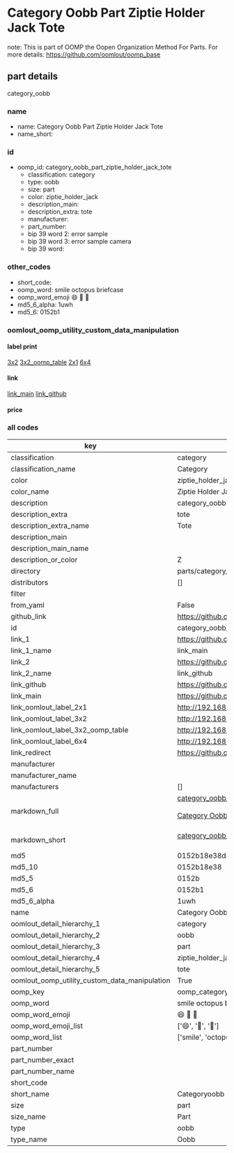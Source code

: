 # Category Oobb Part Ziptie Holder Jack Tote  

note: This is part of OOMP the Oopen Organization Method For Parts. For more details: https://github.com/oomlout/oomp_base

##  part details
  



category_oobb



### name
* name: Category Oobb Part Ziptie Holder Jack Tote
* name_short: 
### id
* oomp_id: category_oobb_part_ziptie_holder_jack_tote
  * classification: category
  * type: oobb
  * size: part
  * color: ziptie_holder_jack
  * description_main: 
  * description_extra: tote
  * manufacturer: 
  * part_number: 
  * bip 39 word 2: error sample
  * bip 39 word 3: error sample camera
  * bip 39 word: 

### other_codes
* short_code: 
* oomp_word: smile octopus briefcase
* oomp_word_emoji :smile: :octopus: :briefcase:
* md5_6_alpha: 1uwh
* md5_6: 0152b1






### oomlout_oomp_utility_custom_data_manipulation
#### label print
[3x2](http://192.168.1.245:1112/?label=oomp%201uwh)
[3x2_oomp_table](http://192.168.1.108:1112/?label=oomp%201uwh)
[2x1](http://192.168.1.242:1112/?label=oomp%201uwh)
[6x4](http://192.168.1.55:1112/?label=oomp%201uwh)    

#### link

[link_main](https://github.com/oomlout/oomlout_oomp_version_1_messy/tree/main/parts/category_oobb_part_ziptie_holder_jack_tote) [link_github](https://github.com/oomlout/oomlout_oomp_version_1_messy/tree/main/parts/category_oobb_part_ziptie_holder_jack_tote)                             

#### price







### all codes 
| key | value |  
| --- | --- |  
| classification | category |  
| classification_name | Category |  
| color | ziptie_holder_jack |  
| color_name | Ziptie Holder Jack |  
| description | category_oobb |  
| description_extra | tote |  
| description_extra_name | Tote |  
| description_main |  |  
| description_main_name |  |  
| description_or_color | Z  |  
| directory | parts/category_oobb_part_ziptie_holder_jack_tote |  
| distributors | [] |  
| filter |  |  
| from_yaml | False |  
| github_link | https://github.com/oomlout/oomlout_oomp_part_src/tree/main/parts/category_oobb_part_ziptie_holder_jack_tote |  
| id | category_oobb_part_ziptie_holder_jack_tote |  
| link_1 | https://github.com/oomlout/oomlout_oomp_version_1_messy/tree/main/parts/category_oobb_part_ziptie_holder_jack_tote |  
| link_1_name | link_main |  
| link_2 | https://github.com/oomlout/oomlout_oomp_version_1_messy/tree/main/parts/category_oobb_part_ziptie_holder_jack_tote |  
| link_2_name | link_github |  
| link_github | https://github.com/oomlout/oomlout_oomp_version_1_messy/tree/main/parts/category_oobb_part_ziptie_holder_jack_tote |  
| link_main | https://github.com/oomlout/oomlout_oomp_version_1_messy/tree/main/parts/category_oobb_part_ziptie_holder_jack_tote |  
| link_oomlout_label_2x1 | http://192.168.1.242:1112/?label=oomp%201uwh |  
| link_oomlout_label_3x2 | http://192.168.1.245:1112/?label=oomp%201uwh |  
| link_oomlout_label_3x2_oomp_table | http://192.168.1.108:1112/?label=oomp%201uwh |  
| link_oomlout_label_6x4 | http://192.168.1.55:1112/?label=oomp%201uwh |  
| link_redirect | https://github.com/oomlout/oomlout_oomp_version_1_messy/tree/main/parts/category_oobb_part_ziptie_holder_jack_tote |  
| manufacturer |  |  
| manufacturer_name |  |  
| manufacturers | [] |  
| markdown_full | [category_oobb_part_ziptie_holder_jack_tote](none)<br>[](none)<br>[Category Oobb Part Ziptie Holder Jack Tote](none)<br><br> |  
| markdown_short | [category_oobb_part_ziptie_holder_jack_tote](none)<br><br> |  
| md5 | 0152b18e38d899a066427e1c416fc266 |  
| md5_10 | 0152b18e38 |  
| md5_5 | 0152b |  
| md5_6 | 0152b1 |  
| md5_6_alpha | 1uwh |  
| name | Category Oobb Part Ziptie Holder Jack Tote |  
| oomlout_detail_hierarchy_1 | category |  
| oomlout_detail_hierarchy_2 | oobb |  
| oomlout_detail_hierarchy_3 | part |  
| oomlout_detail_hierarchy_4 | ziptie_holder_jack |  
| oomlout_detail_hierarchy_5 | tote |  
| oomlout_oomp_utility_custom_data_manipulation | True |  
| oomp_key | oomp_category_oobb_part_ziptie_holder_jack_tote |  
| oomp_word | smile octopus briefcase |  
| oomp_word_emoji | :smile: :octopus: :briefcase: |  
| oomp_word_emoji_list | [':smile:', ':octopus:', ':briefcase:'] |  
| oomp_word_list | ['smile', 'octopus', 'briefcase'] |  
| part_number |  |  
| part_number_exact |  |  
| part_number_name |  |  
| short_code |  |  
| short_name | Categoryoobb |  
| size | part |  
| size_name | Part |  
| type | oobb |  
| type_name | Oobb |  
